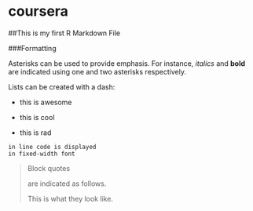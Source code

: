 coursera
========
##This is my first R Markdown File

###Formatting

Asterisks can be used to provide emphasis. For instance, *italics* and **bold** are indicated using one and two asterisks respectively.

Lists can be created with a dash:

+ this is awesome

+ this is cool

+ this is rad

```
in line code is displayed
in fixed-width font
```

> Block quotes
>
> are indicated as follows.
>
> This is what they look like.